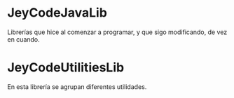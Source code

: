 # JeyCodeJavaLib

Librerías que hice al comenzar a programar, y que sigo modificando, de vez en cuando.

# JeyCodeUtilitiesLib

En esta librería se agrupan diferentes utilidades.




